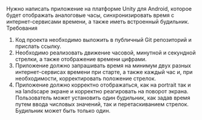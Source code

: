 Нужно написать приложение на платформе Unity для Android, которое будет отображать аналоговые часы, синхронизировать время с интернет-сервисами времени, а также иметь встроенный будильник.
Требования
1.	Код проекта необходимо выложить в публичный Git репозиторий и прислать ссылку.
2.	Необходимо реализовать движение часовой, минутной и секундной стрелки, а также отображение времени цифрами.
3.	Приложение должно запрашивать время на минимум двух разных интернет-сервисах времени при старте, а также каждый час и, при необходимости, корректировать положение стрелок.
4.	Приложение должно корректно отображаться, как на portrait так и на landscape экране и корректно реагировать на поворот экрана.
Пользователь может установить один будильник, как задав время путем ввода числовых значений, так и перетаскиванием стрелок. Будильник может быть только один.
